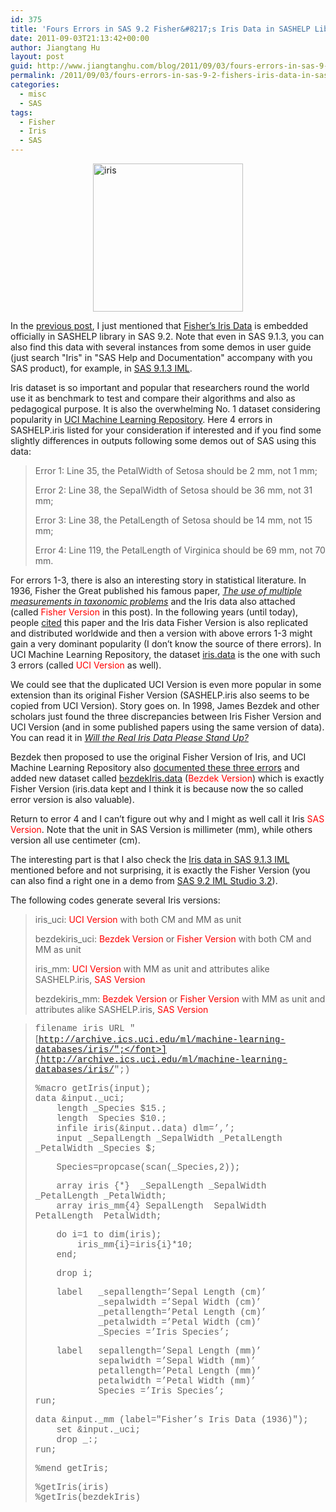 ```yaml
---
id: 375
title: 'Fours Errors in SAS 9.2 Fisher&#8217;s Iris Data in SASHELP Library'
date: 2011-09-03T21:13:42+00:00
author: Jiangtang Hu
layout: post
guid: http://www.jiangtanghu.com/blog/2011/09/03/fours-errors-in-sas-9-2-fishers-iris-data-in-sashelp-library/
permalink: /2011/09/03/fours-errors-in-sas-9-2-fishers-iris-data-in-sashelp-library/
categories:
  - misc
  - SAS
tags:
  - Fisher
  - Iris
  - SAS
---
```

[<img style="border-bottom: 0px; border-left: 0px; display: block; float: none; margin-left: auto; border-top: 0px; margin-right: auto; border-right: 0px" title="iris" border="0" alt="iris" src="http://www.jiangtanghu.com/blog/wp-content/uploads/2011/09/iris_thumb.gif" width="240" height="237" />](http://www.jiangtanghu.com/blog/wp-content/uploads/2011/09/iris.gif)

In the <a href="http://www.jiangtanghu.com/blog/2011/08/31/who-is-alfred/" target="_blank">previous post</a>, I just mentioned that <a href="http://en.wikipedia.org/wiki/Iris_flower_data_set" target="_blank">Fisher&#8217;s Iris Data</a> is embedded officially in SASHELP library in SAS 9.2. Note that even in SAS 9.1.3, you can also find this data with several instances from some demos in user guide (just search "Iris" in "SAS Help and Documentation" accompany with you SAS product), for example, in <a href="http://support.sas.com/onlinedoc/913/getDoc/en/imlug.hlp/graphstart_sect13.htm" target="_blank">SAS 9.1.3 IML</a>.

Iris dataset is so important and popular that researchers round the world use it as benchmark to test and compare their algorithms and also as pedagogical purpose. It is also the overwhelming No. 1 dataset considering popularity in <a href="http://archive.ics.uci.edu/ml/" target="_blank">UCI Machine Learning Repository</a>. Here 4 errors in SASHELP.iris listed for your consideration if interested and if you find some slightly differences in outputs following some demos out of SAS using this data:

> Error 1: Line 35, the PetalWidth of Setosa should be 2 mm, not 1 mm;
> 
> Error 2: Line 38, the SepalWidth of Setosa should be 36 mm, not 31 mm;
> 
> Error 3: Line 38, the PetalLength of Setosa should be 14 mm, not 15 mm;
> 
> Error 4: Line 119, the PetalLength of Virginica should be 69 mm, not 70 mm.

For errors 1-3, there is also an interesting story in statistical literature. In 1936, Fisher the Great published his famous paper, _<a href="http://rcs.chph.ras.ru/Tutorials/classification/Fisher.pdf" target="_blank">The use of multiple measurements in taxonomic problems</a>_ and the Iris data also attached (called <font color="#ff0000">Fisher Version</font> in this post). In the following years (until today), people <a href="http://archive.ics.uci.edu/ml/datasets/Iris" target="_blank">cited</a> this paper and the Iris data Fisher Version is also replicated and distributed worldwide and then a version with above errors 1-3 might gain a very dominant popularity (I don’t know the source of there errors). In UCI Machine Learning Repository, the dataset <a href="http://archive.ics.uci.edu/ml/machine-learning-databases/iris/iris.data" target="_blank">iris.data</a> is the one with such 3 errors (called <font color="#ff0000">UCI Version</font> as well).

We could see that the duplicated UCI Version is even more popular in some extension than its original Fisher Version (SASHELP.iris also seems to be copied from UCI Version). Story goes on. In 1998, James Bezdek and other scholars just found the three discrepancies between Iris Fisher Version and UCI Version (and in some published papers using the same version of data). You can read it in _<a href="http://pages.bangor.ac.uk/~mas00a/papers/jbjkrklknptfs99.pdf" target="_blank">Will the Real Iris Data Please Stand Up?</a>_ 

Bezdek then proposed to use the original Fisher Version of Iris, and UCI Machine Learning Repository also <a href="http://archive.ics.uci.edu/ml/machine-learning-databases/iris/iris.names" target="_blank">documented these three errors</a> and added new dataset called <a href="http://archive.ics.uci.edu/ml/machine-learning-databases/iris/bezdekIris.data" target="_blank">bezdekIris.data</a> (<font color="#ff0000">Bezdek Version</font>) which is exactly Fisher Version (iris.data kept and I think it is because now the so called error version is also valuable).

Return to error 4 and I can’t figure out why and I might as well call it Iris <font color="#ff0000">SAS Version</font>. Note that the unit in SAS Version is millimeter (mm), while others version all use centimeter (cm). 

The interesting part is that I also check the <a href="http://support.sas.com/onlinedoc/913/getDoc/en/imlug.hlp/graphstart_sect13.htm" target="_blank">Iris data in SAS 9.1.3 IML</a> mentioned before and not surprising, it is exactly the Fisher Version (you can also find a right one in a demo from <a href="http://support.sas.com/documentation/cdl/en/imlsug/62558/HTML/default/viewer.htm#ugappdatasets_sect11.htm" target="_blank">SAS 9.2 IML Studio 3.2</a>).

The following codes generate several Iris versions:

> iris_uci: <font color="#ff0000">UCI Version</font> with both CM and MM as unit
> 
> bezdekiris_uci: <font color="#ff0000">Bezdek Version</font> or <font color="#ff0000">Fisher Version</font> with both CM and MM as unit
> 
> iris_mm: <font color="#ff0000">UCI Version</font> with MM as unit and attributes alike SASHELP.iris, <font color="#ff0000">SAS Version</font>
> 
> bezdekiris_mm: <font color="#ff0000">Bezdek Version</font> or <font color="#ff0000">Fisher Version</font> with MM as unit and attributes alike SASHELP.iris, <font color="#ff0000">SAS Version</font>

<!--more-->


  


> <font face="Courier New">filename iris URL "</font>[<font face="Courier New">http://archive.ics.uci.edu/ml/machine-learning-databases/iris/";</font>](http://archive.ics.uci.edu/ml/machine-learning-databases/iris/";)
> 
> <font face="Courier New">%macro getIris(input); <br />data &input._uci; <br />&#160;&#160;&#160; length _Species $15.; <br />&#160;&#160;&#160; length&#160; Species $10.; <br />&#160;&#160;&#160; infile iris(&input..data) dlm=&#8217;,&#8217;; <br />&#160;&#160;&#160; input _SepalLength _SepalWidth _PetalLength _PetalWidth _Species $; </font>
> 
> <font face="Courier New">&#160;&#160;&#160; Species=propcase(scan(_Species,2)); </font>
> 
> <font face="Courier New">&#160;&#160;&#160; array iris {*}&#160; _SepalLength _SepalWidth _PetalLength _PetalWidth; <br />&#160;&#160;&#160; array iris_mm{4} SepalLength&#160; SepalWidth&#160; PetalLength&#160; PetalWidth; </font>
> 
> <font face="Courier New">&#160;&#160;&#160; do i=1 to dim(iris); <br />&#160;&#160;&#160;&#160;&#160;&#160;&#160; iris_mm{i}=iris{i}*10; <br />&#160;&#160;&#160; end; </font>
> 
> <font face="Courier New">&#160;&#160;&#160; drop i; </font>
> 
> <font face="Courier New">&#160;&#160;&#160; label&#160;&#160; _sepallength=&#8217;Sepal Length (cm)&#8217; <br />&#160;&#160;&#160;&#160;&#160;&#160;&#160;&#160;&#160;&#160;&#160; _sepalwidth =&#8217;Sepal Width (cm)&#8217; <br />&#160;&#160;&#160;&#160;&#160;&#160;&#160;&#160;&#160;&#160;&#160; _petallength=&#8217;Petal Length (cm)&#8217; <br />&#160;&#160;&#160;&#160;&#160;&#160;&#160;&#160;&#160;&#160;&#160; _petalwidth =&#8217;Petal Width (cm)&#8217; <br />&#160;&#160;&#160;&#160;&#160;&#160;&#160;&#160;&#160;&#160;&#160; _Species =&#8217;Iris Species&#8217;; </font>
> 
> <font face="Courier New">&#160;&#160;&#160; label&#160;&#160; sepallength=&#8217;Sepal Length (mm)&#8217; <br />&#160;&#160;&#160;&#160;&#160;&#160;&#160;&#160;&#160;&#160;&#160; sepalwidth =&#8217;Sepal Width (mm)&#8217; <br />&#160;&#160;&#160;&#160;&#160;&#160;&#160;&#160;&#160;&#160;&#160; petallength=&#8217;Petal Length (mm)&#8217; <br />&#160;&#160;&#160;&#160;&#160;&#160;&#160;&#160;&#160;&#160;&#160; petalwidth =&#8217;Petal Width (mm)&#8217; <br />&#160;&#160;&#160;&#160;&#160;&#160;&#160;&#160;&#160;&#160;&#160; Species =&#8217;Iris Species&#8217;; <br />run; </font>
> 
> <font face="Courier New">data &input._mm (label="Fisher&#8217;s Iris Data (1936)"); <br />&#160;&#160;&#160; set &input._uci; <br />&#160;&#160;&#160; drop _:; <br />run; </font>
> 
> <font face="Courier New">%mend getIris; </font>
> 
> <font face="Courier New">%getIris(iris) <br />%getIris(bezdekIris)</font>